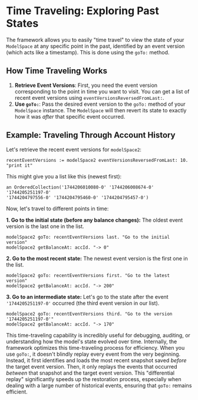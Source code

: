 # Time Traveling: Exploring Past States

The framework allows you to easily "time travel" to view the state of your `ModelSpace` at any specific point in the past, identified by an event version (which acts like a timestamp). This is done using the `goTo:` method.

## How Time Traveling Works

1.  **Retrieve Event Versions**: First, you need the event version corresponding to the point in time you want to visit. You can get a list of recent event versions using `eventVersionsReversedFromLast:`.
2.  **Use `goTo:`**: Pass the desired event version to the `goTo:` method of your `ModelSpace` instance. The `ModelSpace` will then revert its state to exactly how it was _after_ that specific event occurred.

## Example: Traveling Through Account History

Let's retrieve the recent event versions for `modelSpace2`:

```Smalltalk
recentEventVersions := modelSpace2 eventVersionsReversedFromLast: 10. "print it"
```

This might give you a list like this (newest first):

```Smalltalk
an OrderedCollection('1744206010080-0' '1744206008674-0' '1744205251197-0'
'1744204797556-0' '1744204795460-0' '1744204795457-0')
```

Now, let's travel to different points in time:

**1. Go to the initial state (before any balance changes):**
The oldest event version is the last one in the list.

```Smalltalk
modelSpace2 goTo: recentEventVersions last. "Go to the initial version"
modelSpace2 getBalanceAt: accId. "-> 0"
```

**2. Go to the most recent state:**
The newest event version is the first one in the list.

```Smalltalk
modelSpace2 goTo: recentEventVersions first. "Go to the latest version"
modelSpace2 getBalanceAt: accId. "-> 200"
```

**3. Go to an intermediate state:**
Let's go to the state after the event `'1744205251197-0'` occurred (the third event version in our list).

```Smalltalk
modelSpace2 goTo: recentEventVersions third. "Go to the version '1744205251197-0'"
modelSpace2 getBalanceAt: accId. "-> 170"
```

This time-traveling capability is incredibly useful for debugging, auditing, or understanding how the model's state evolved over time.
Internally, the framework optimizes this time-traveling process for efficiency. When you use `goTo:`, it doesn't blindly replay every event from the very beginning. Instead, it first identifies and loads the most recent snapshot saved _before_ the target event version. Then, it only replays the events that occurred _between_ that snapshot and the target event version. This "differential replay" significantly speeds up the restoration process, especially when dealing with a large number of historical events, ensuring that `goTo:` remains efficient.
